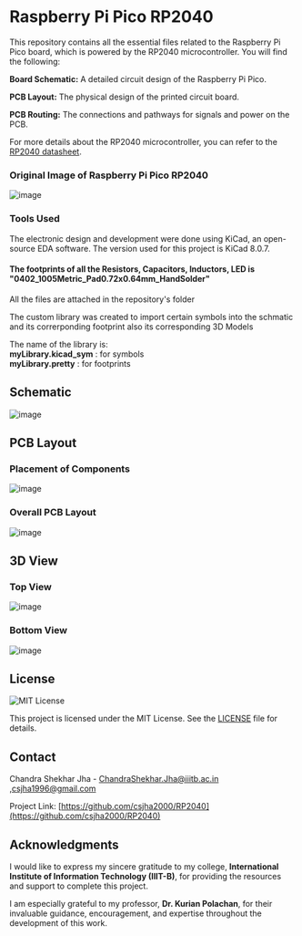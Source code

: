 # Raspberry Pi Pico RP2040

This repository contains all the essential files related to the Raspberry Pi Pico board, which is powered by the RP2040 microcontroller. You will find the following:

**Board Schematic:** A detailed circuit design of the Raspberry Pi Pico.

**PCB Layout:** The physical design of the printed circuit board.

**PCB Routing:** The connections and pathways for signals and power on the PCB.

For more details about the RP2040 microcontroller, you can refer to the [RP2040 datasheet](https://datasheets.raspberrypi.com/pico/pico-datasheet.pdf).
### Original Image of Raspberry Pi Pico RP2040
![image](https://github.com/user-attachments/assets/80edd503-4e7f-47f6-9a13-9fcc58fbe8a7)


### Tools Used
The electronic design and development were done using KiCad, an open-source EDA software. The version used for this project is KiCad 8.0.7.

#### The footprints of all the Resistors, Capacitors, Inductors, LED is **"0402_1005Metric_Pad0.72x0.64mm_HandSolder"**

All the files are attached in the repository's folder

The custom library was created to import certain symbols into the schmatic and its correrponding footprint also its corresponding 3D Models

The name of the library is:  
**myLibrary.kicad_sym**   : for symbols  
__myLibrary.pretty__      : for footprints  


## Schematic
![image](https://github.com/user-attachments/assets/06ab20dd-9ea8-498f-a7e3-5ba861ba65e5)

## PCB Layout

### Placement of Components

![image](https://github.com/user-attachments/assets/d7ec7f1e-a95f-491c-9ea4-475367cba2f6)

### Overall PCB Layout

![image](https://github.com/user-attachments/assets/f1dfe1fc-34de-4fad-80db-945872323105)

## 3D View

### Top View
![image](https://github.com/user-attachments/assets/76abdacc-5831-4e5f-8d63-5b81a31185b0)


### Bottom View
![image](https://github.com/user-attachments/assets/6fa8f93c-f357-4df0-a7a6-5cc978e38d5d)





## License

![MIT License](https://img.shields.io/badge/License-MIT-yellow.svg)

This project is licensed under the MIT License. See the [LICENSE](LICENSE) file for details.





<!-- CONTACT -->
## Contact

Chandra Shekhar Jha - ChandraShekhar.Jha@iiitb.ac.in ,csjha1996@gmail.com

Project Link: [https://github.com/csjha2000/RP2040](https://github.com/csjha2000/RP2040)



## Acknowledgments

I would like to express my sincere gratitude to my college, **International Institute of Information Technology (IIIT-B)**, for providing the resources and support to complete this project.  

I am especially grateful to my professor, **Dr. Kurian Polachan**, for their invaluable guidance, encouragement, and expertise throughout the development of this work.




